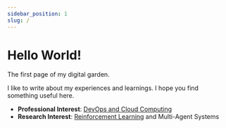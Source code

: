 ```yaml
---
sidebar_position: 1
slug: /
---
```


# Hello World!

The first page of my digital garden.

I like to write about my experiences and learnings. I hope you find something useful here.

* __Professional Interest__: [DevOps and Cloud Computing](./DevOps/devops.md)
* __Research Interest__: [Reinforcement Learning](./Reinforcement%20Learning/Reinforcement%20Learning.md) and Multi-Agent Systems